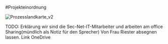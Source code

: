 #Projekteinordnung

![Prozesslandkarte_v2](https://user-images.githubusercontent.com/57149152/212682040-4842174b-a0d9-446c-8387-8b3729b5a089.PNG)

TODO: 
Erklärung wir sind die Sec-Net-IT-Mitarbeiter und arbeiten am office Sharing(mündlich als Notiz für den Sprecher)
Von Frau Riester absegnen lassen.
Link OneDrive

